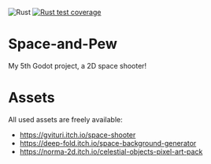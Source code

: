 ![Rust](https://github.com/Zitronenjoghurt/Space-and-Pew/actions/workflows/rust.yml/badge.svg)
[![Rust test coverage](https://codecov.io/gh/Zitronenjoghurt/Space-and-Pew/branch/main/graph/badge.svg)](https://codecov.io/gh/Zitronenjoghurt/Space-and-Pew)

# Space-and-Pew
My 5th Godot project, a 2D space shooter!

# Assets
All used assets are freely available:
- https://gvituri.itch.io/space-shooter
- https://deep-fold.itch.io/space-background-generator
- https://norma-2d.itch.io/celestial-objects-pixel-art-pack
